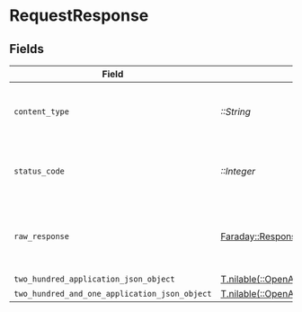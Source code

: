 # RequestResponse


## Fields

| Field                                                                                                                            | Type                                                                                                                             | Required                                                                                                                         | Description                                                                                                                      |
| -------------------------------------------------------------------------------------------------------------------------------- | -------------------------------------------------------------------------------------------------------------------------------- | -------------------------------------------------------------------------------------------------------------------------------- | -------------------------------------------------------------------------------------------------------------------------------- |
| `content_type`                                                                                                                   | *::String*                                                                                                                       | :heavy_check_mark:                                                                                                               | HTTP response content type for this operation                                                                                    |
| `status_code`                                                                                                                    | *::Integer*                                                                                                                      | :heavy_check_mark:                                                                                                               | HTTP response status code for this operation                                                                                     |
| `raw_response`                                                                                                                   | [Faraday::Response](https://www.rubydoc.info/gems/faraday/Faraday/Response)                                                      | :heavy_check_mark:                                                                                                               | Raw HTTP response; suitable for custom response parsing                                                                          |
| `two_hundred_application_json_object`                                                                                            | [T.nilable(::OpenApiSDK::Operations::RequestResponseBody)](../../models/operations/requestresponsebody.md)                       | :heavy_minus_sign:                                                                                                               | N/A                                                                                                                              |
| `two_hundred_and_one_application_json_object`                                                                                    | [T.nilable(::OpenApiSDK::Operations::RequestPassthroughResponseBody)](../../models/operations/requestpassthroughresponsebody.md) | :heavy_minus_sign:                                                                                                               | N/A                                                                                                                              |